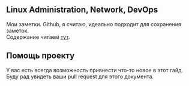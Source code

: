 Linux Administration, Network, DevOps
----

Мои заметки. Github, я считаю, идеально подходит для сохранения заметок.  
Содержание читаем [тут](SUMMARY.md).

## Помощь проекту 

У вас есть всегда возможность привнести что-то новое в этот гайд.
Буду рад увидеть ваши pull request для этого документа.
 
  

